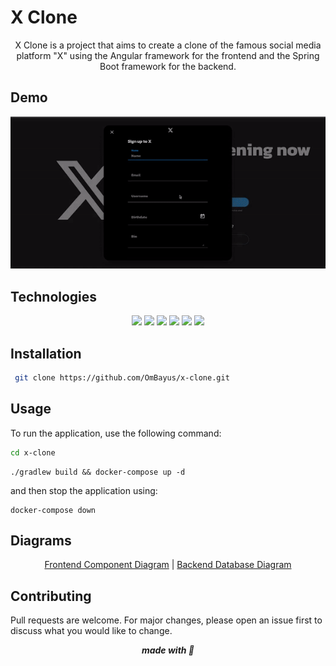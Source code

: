 # X Clone

<p align="center">
    X Clone is a project that aims to create a clone of the famous social media platform "X" using the Angular framework for the frontend and the Spring Boot framework for the backend.
</p>

## Demo

<p align="center">
<img src="./demo.gif" />
</p>

## Technologies

<p align="center">
<img src="https://img.shields.io/badge/TypeScript-007ACC?style=for-the-badge&logo=typescript&logoColor=white" />
<img src="https://img.shields.io/badge/Angular-DD0031?style=for-the-badge&logo=angular&logoColor=white" />
<img src="https://img.shields.io/badge/PostgreSQL-316192?style=for-the-badge&logo=postgresql&logoColor=white" />
<img src="https://img.shields.io/badge/Spring_Boot-F2F4F9?style=for-the-badge&logo=spring-boot" />
<img src="https://img.shields.io/badge/Hibernate-59666C?style=for-the-badge&logo=Hibernate&logoColor=white" />
<img src="https://img.shields.io/badge/Docker-2CA5E0?style=for-the-badge&logo=docker&logoColor=white" />
</p>

## Installation

```bash
 git clone https://github.com/OmBayus/x-clone.git
```

## Usage

To run the application, use the following command:

```bash
cd x-clone
```

```shell
./gradlew build && docker-compose up -d
```

and then stop the application using:

```shell
docker-compose down
```

## Diagrams

<p align="center">
    <a href="https://lucid.app/lucidchart/a8c16c97-6608-4293-bab0-33b3ab81104a/">Frontend Component Diagram</a>
        | 
    <a href="https://lucid.app/lucidchart/a7a2aa84-582f-4c1f-b162-32f45e5f412b/">Backend Database Diagram</a>
</p>

## Contributing

Pull requests are welcome. For major changes, please open an issue first to discuss what you would like to change.

<p align="center">
    <i>
        <b>
    made with 🤍
        </b>
    </i>
</p>
